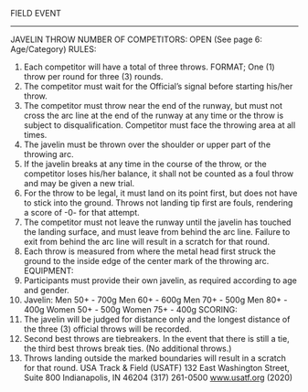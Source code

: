 FIELD EVENT
* * * * *
JAVELIN THROW
NUMBER OF COMPETITORS: OPEN
(See page 6: Age/Category)
RULES:
1. Each competitor will have a total of three throws. FORMAT; One (1) throw per round for three (3) rounds.
2. The competitor must wait for the Official’s signal before starting his/her throw.
3. The competitor must throw near the end of the runway, but must not cross the arc line at the end of the runway at
any time or the throw is subject to disqualification. Competitor must face the throwing area at all times.
4. The javelin must be thrown over the shoulder or upper part of the throwing arc.
5. If the javelin breaks at any time in the course of the throw, or the competitor loses his/her balance, it shall not be
counted as a foul throw and may be given a new trial.
6. For the throw to be legal, it must land on its point first, but does not have to stick into the ground. Throws not
landing tip first are fouls, rendering a score of -0- for that attempt.
7. The competitor must not leave the runway until the javelin has touched the landing surface, and must leave from
behind the arc line. Failure to exit from behind the arc line will result in a scratch for that round.
8. Each throw is measured from where the metal head first struck the ground to the inside edge of the center mark
of the throwing arc.
EQUIPMENT:
1. Participants must provide their own javelin, as required according to age and gender.
2. Javelin: Men 50+ - 700g
Men 60+ - 600g
Men 70+ - 500g
Men 80+ - 400g
Women 50+ - 500g
Women 75+ - 400g
SCORING:
1. The javelin will be judged for distance only and the longest distance of the three (3) official throws will be
recorded.
2. Second best throws are tiebreakers. In the event that there is still a tie, the third best throws break ties. (No
additional throws.)
3. Throws landing outside the marked boundaries will result in a scratch for that round.
USA Track & Field (USATF)
132 East Washington Street, Suite 800
Indianapolis, IN 46204
(317) 261-0500
www.usatf.org
(2020)
